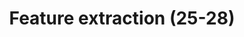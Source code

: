 ---
layout: home
title: Feature extraction (25-28)
parent: Method (Item#7-43)
nav_order: 5
has_children: true
---